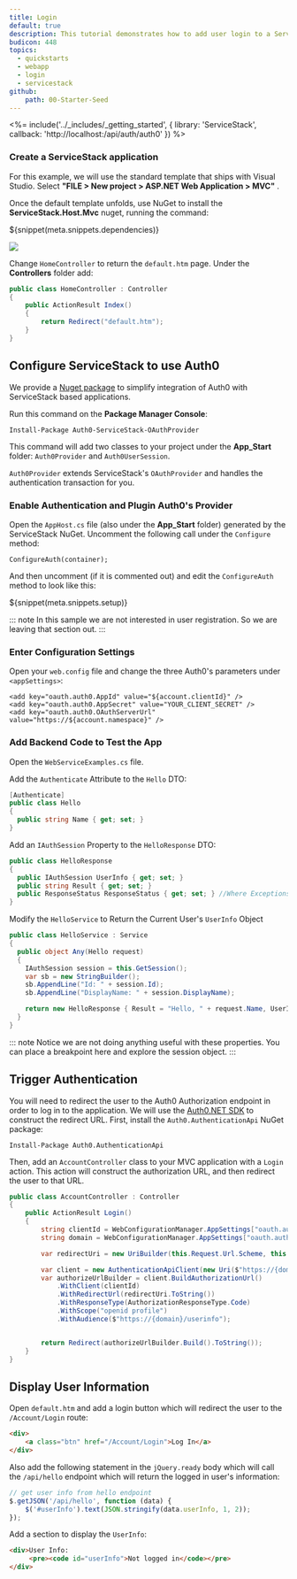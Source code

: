 ```yaml
---
title: Login
default: true
description: This tutorial demonstrates how to add user login to a ServiceStack web application.
budicon: 448
topics:
  - quickstarts
  - webapp
  - login
  - servicestack
github:
    path: 00-Starter-Seed
---
```


<%= include('../_includes/_getting_started', { library: 'ServiceStack', callback: 'http://localhost:<port>/api/auth/auth0' }) %>

### Create a ServiceStack application

For this example, we will use the standard template that ships with Visual Studio. Select __"FILE > New project > ASP.NET Web Application > MVC"__ .

Once the default template unfolds, use NuGet to install the **ServiceStack.Host.Mvc** nuget, running the command:

${snippet(meta.snippets.dependencies)}

![](/media/articles/server-platforms/servicestack/install-servicestack-nuget.png)

Change `HomeController` to return the `default.htm` page. Under the __Controllers__ folder add:

```cs
public class HomeController : Controller
{
    public ActionResult Index()
    {
        return Redirect("default.htm");
    }
}
```

## Configure ServiceStack to use Auth0 

We provide a [Nuget package](http://nuget.org/packages/Auth0-ServiceStack-OAuthProvider/) to simplify integration of Auth0 with ServiceStack based applications.

Run this command on the __Package Manager Console__:

```text
Install-Package Auth0-ServiceStack-OAuthProvider
```

This command will add two classes to your project under the __App_Start__ folder: `Auth0Provider` and `Auth0UserSession`.

`Auth0Provider` extends ServiceStack's `OAuthProvider` and handles the authentication transaction for you.

### Enable Authentication and Plugin Auth0's Provider

Open the `AppHost.cs` file (also under the __App_Start__ folder) generated by the ServiceStack NuGet. Uncomment the following call under the `Configure` method:

```text
ConfigureAuth(container);
```

And then uncomment (if it is commented out) and edit the `ConfigureAuth` method to look like this:

${snippet(meta.snippets.setup)}

::: note
In this sample we are not interested in user registration. So we are leaving that section out.
:::

### Enter Configuration Settings

Open your `web.config` file and change the three Auth0's parameters under `<appSettings>`:

```text
<add key="oauth.auth0.AppId" value="${account.clientId}" />
<add key="oauth.auth0.AppSecret" value="YOUR_CLIENT_SECRET" />
<add key="oauth.auth0.OAuthServerUrl" value="https://${account.namespace}" />
```

### Add Backend Code to Test the App

Open the `WebServiceExamples.cs` file.

Add the `Authenticate` Attribute to the `Hello` DTO:

```cs
[Authenticate]
public class Hello
{
  public string Name { get; set; }
}
```

Add an `IAuthSession` Property to the `HelloResponse` DTO:

```cs
public class HelloResponse
{
  public IAuthSession UserInfo { get; set; }
  public string Result { get; set; }
  public ResponseStatus ResponseStatus { get; set; } //Where Exceptions get auto-serialized
}
```

Modify the `HelloService` to Return the Current User's `UserInfo` Object

```cs
public class HelloService : Service
{
  public object Any(Hello request)
  {
    IAuthSession session = this.GetSession();
    var sb = new StringBuilder();
    sb.AppendLine("Id: " + session.Id);
    sb.AppendLine("DisplayName: " + session.DisplayName);

    return new HelloResponse { Result = "Hello, " + request.Name, UserInfo = session };
  }
}
```

::: note
Notice we are not doing anything useful with these properties. You can place a breakpoint here and explore the session object.
:::

## Trigger Authentication

You will need to redirect the user to the Auth0 Authorization endpoint in order to log in to the application. We will use the [Auth0.NET SDK](https://github.com/auth0/auth0.net) to construct the redirect URL. First, install the `Auth0.AuthenticationApi` NuGet package:

```text
Install-Package Auth0.AuthenticationApi
```

Then, add an `AccountController` class to your MVC application with a `Login` action. This action will construct the authorization URL, and then redirect the user to that URL.

```cs
public class AccountController : Controller
{
    public ActionResult Login()
    {
        string clientId = WebConfigurationManager.AppSettings["oauth.auth0.AppId"];
        string domain = WebConfigurationManager.AppSettings["oauth.auth0.OAuthServerUrl"].Substring(8);

        var redirectUri = new UriBuilder(this.Request.Url.Scheme, this.Request.Url.Host, this.Request.Url.IsDefaultPort ? -1 : this.Request.Url.Port, "api/auth/auth0");

        var client = new AuthenticationApiClient(new Uri($"https://{domain}"));
        var authorizeUrlBuilder = client.BuildAuthorizationUrl()
            .WithClient(clientId)
            .WithRedirectUrl(redirectUri.ToString())
            .WithResponseType(AuthorizationResponseType.Code)
            .WithScope("openid profile")
            .WithAudience($"https://{domain}/userinfo");


        return Redirect(authorizeUrlBuilder.Build().ToString());
    }
}
```

## Display User Information

Open `default.htm` and add a login button which will redirect the user to the `/Account/Login` route:

```html
<div>
    <a class="btn" href="/Account/Login">Log In</a>
</div>
```

Also add the following statement in the `jQuery.ready` body which will call the `/api/hello` endpoint which will return the logged in user's information:

```js
// get user info from hello endpoint
$.getJSON('/api/hello', function (data) {
    $('#userInfo').text(JSON.stringify(data.userInfo, 1, 2));
});
```

Add a section to display the `UserInfo`:

```html
<div>User Info:
     <pre><code id="userInfo">Not logged in</code></pre>
</div>
```
